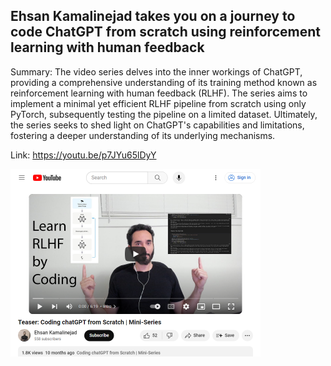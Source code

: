 ## Ehsan Kamalinejad takes you on a journey to code ChatGPT from scratch using reinforcement learning with human feedback
Summary: The video series delves into the inner workings of ChatGPT, providing a comprehensive understanding of its training method known as reinforcement learning with human feedback (RLHF). The series aims to implement a minimal yet efficient RLHF pipeline from scratch using only PyTorch, subsequently testing the pipeline on a limited dataset. Ultimately, the series seeks to shed light on ChatGPT's capabilities and limitations, fostering a deeper understanding of its underlying mechanisms.

Link: https://youtu.be/p7JYu65lDyY

<img src="/img/10e39087-6d7e-4ae6-b993-fc016c754f93.png" width="400" />
<br/><br/>
